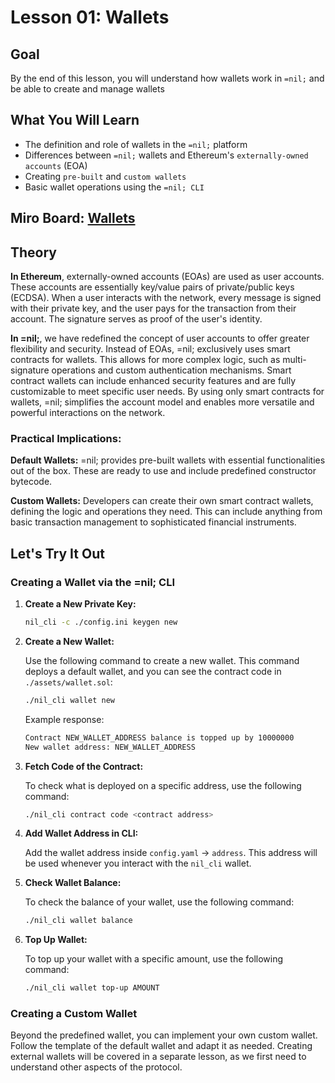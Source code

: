 # Lesson 01: Wallets

## Goal

By the end of this lesson, you will understand how wallets work in `=nil;` and be able to create and manage wallets

## What You Will Learn

- The definition and role of wallets in the `=nil;` platform
- Differences between `=nil;` wallets and Ethereum's `externally-owned accounts` (EOA)
- Creating `pre-built` and `custom wallets`
- Basic wallet operations using the `=nil; CLI`

## Miro Board: [Wallets](https://miro.com/app/board/uXjVK2qLHgs=/?share_link_id=796809756836)

## Theory

**In Ethereum**, externally-owned accounts (EOAs) are used as user accounts. These accounts are essentially key/value pairs of private/public keys (ECDSA). When a user interacts with the network, every message is signed with their private key, and the user pays for the transaction from their account. The signature serves as proof of the user's identity.

**In =nil;**, we have redefined the concept of user accounts to offer greater flexibility and security. Instead of EOAs, =nil; exclusively uses smart contracts for wallets. This allows for more complex logic, such as multi-signature operations and custom authentication mechanisms. Smart contract wallets can include enhanced security features and are fully customizable to meet specific user needs. By using only smart contracts for wallets, =nil; simplifies the account model and enables more versatile and powerful interactions on the network.

### Practical Implications:
**Default Wallets:** =nil; provides pre-built wallets with essential functionalities out of the box. These are ready to use and include predefined constructor bytecode.

**Custom Wallets:** Developers can create their own smart contract wallets, defining the logic and operations they need. This can include anything from basic transaction management to sophisticated financial instruments.

## Let's Try It Out

### Creating a Wallet via the =nil; CLI

1. **Create a New Private Key:**

   ```bash
   nil_cli -c ./config.ini keygen new
   ```

1. **Create a New Wallet:**

   Use the following command to create a new wallet. This command deploys a default wallet, and you can see the contract code in `./assets/wallet.sol`:
   ```bash
   ./nil_cli wallet new
   ```

   Example response:
   ```bash
   Contract NEW_WALLET_ADDRESS balance is topped up by 10000000
   New wallet address: NEW_WALLET_ADDRESS
   ```

2. **Fetch Code of the Contract:**

   To check what is deployed on a specific address, use the following command:

   ```bash
   ./nil_cli contract code <contract address>
   ```
   
3. **Add Wallet Address in CLI:**

   Add the wallet address inside `config.yaml` -> `address`. This address will be used whenever you interact with the `nil_cli` wallet.

4. **Check Wallet Balance:**

   To check the balance of your wallet, use the following command:
   ```bash
   ./nil_cli wallet balance
   ```

5. **Top Up Wallet:**

   To top up your wallet with a specific amount, use the following command:
   ```bash
   ./nil_cli wallet top-up AMOUNT
   ```

### Creating a Custom Wallet

Beyond the predefined wallet, you can implement your own custom wallet. Follow the template of the default wallet and adapt it as needed. Creating external wallets will be covered in a separate lesson, as we first need to understand other aspects of the protocol.

